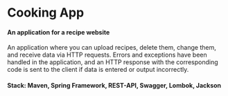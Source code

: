 <h1>Cooking App</h1>

<h4>An application for a recipe website</h4>

An application where you can upload recipes, delete them, change them, and receive data via HTTP requests. 
Errors and exceptions have been handled in the application, and an HTTP response with the corresponding code is sent to the client if data is entered or output incorrectly.

<h4>Stack: Maven, Spring Framework, REST-API, Swagger, Lombok, Jackson </h4>

